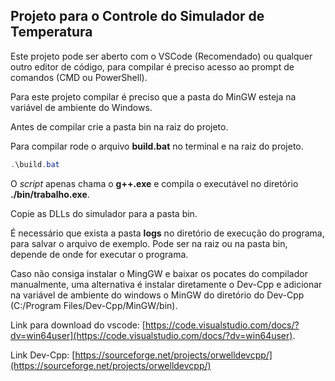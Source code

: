 ## Projeto para o Controle do Simulador de Temperatura

Este projeto pode ser aberto com o VSCode (Recomendado) ou qualquer outro editor de código, para compilar é preciso acesso ao prompt de comandos (CMD ou PowerShell).

Para este projeto compilar é preciso que a pasta do MinGW esteja na variável de ambiente do Windows.

Antes de compilar crie a pasta bin na raiz do projeto.

Para compilar rode o arquivo **build.bat** no terminal e na raiz do projeto.

```powershell
.\build.bat
```

O *script* apenas chama o **g++.exe**  e compila o executável no diretório **./bin/trabalho.exe**.

Copie as DLLs do simulador para a pasta bin.

É necessário que exista a pasta **logs** no diretório de execução do programa, para salvar o arquivo de exemplo. Pode ser na raiz ou na pasta bin, depende de onde for executar o programa.

Caso não consiga instalar o MingGW e baixar os pocates do compilador manualmente, uma alternativa é instalar diretamente o Dev-Cpp e adicionar na variável de ambiente do windows o MinGW do diretório do Dev-Cpp (C:/Program Files/Dev-Cpp/MinGW/bin).

Link para download do vscode: [https://code.visualstudio.com/docs/?dv=win64user](https://code.visualstudio.com/docs/?dv=win64user). 

Link Dev-Cpp: [https://sourceforge.net/projects/orwelldevcpp/](https://sourceforge.net/projects/orwelldevcpp/)